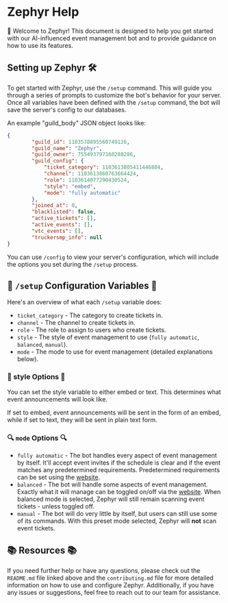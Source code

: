 # Zephyr Help

👋 Welcome to Zephyr! This document is designed to help you get started with our AI-influenced event management bot and to provide guidance on how to use its features.

## Setting up Zephyr 🛠️

To get started with Zephyr, use the `/setup` command. This will guide you through a series of prompts to customize the bot's behavior for your server. Once all variables have been defined with the `/setup` command, the bot will save the server's config to our databases.

An example "guild_body" JSON object looks like:
```json
{
        "guild_id": 1103578895560749126,
        "guild_name": "Zephyr",
        "guild_owner": 755493797160288286,
        "guild_config": {
            "ticket_category": 1103613805411446804,
            "channel": 1103613860763664424,
            "role": 1103614077290430524,
            "style": "embed",
            "mode": "fully automatic"
        },
        "joined_at": 0,
        "blacklisted": false,
        "active_tickets": [],
        "active_events": [],
        "vtc_events": [],
        "truckersmp_info": null
}
```
You can use `/config` to view your server's configuration, which will include the options you set during the `/setup` process.

## 🔧 `/setup` Configuration Variables 🔨

Here's an overview of what each `/setup` variable does:

- `ticket_category` - The category to create tickets in.
- `channel` - The channel to create tickets in.
- `role` - The role to assign to users who create tickets.
- `style` - The style of event management to use (`fully automatic`, `balanced`, `manual`).
- `mode` - The mode to use for event management (detailed explanations below).

### 🎨 style Options 🎨

You can set the style variable to either embed or text. This determines what event announcements will look like.

If set to embed, event announcements will be sent in the form of an embed, while if set to text, they will be sent in plain text form.


### 🔍 `mode` Options 🔍

- `fully automatic` - The bot handles every aspect of event management by itself. It'll accept event invites if the schedule is clear and if the event matches any predetermined requirements. Predetermined requirements can be set using the [website](https://okayge.xyz/zephyr/settings#eventacceptance).
- `balanced` - The bot will handle some aspects of event management. Exactly what it will manage can be toggled on/off via the [website](https://okayge.xyz/zephyr/settings#eventacceptance). When balanced mode is selected, Zephyr will still remain scanning event tickets - unless toggled off.
- `manual` - The bot will do very little by itself, but users can still use some of its commands. With this preset mode selected,  Zephyr will **not** scan event tickets.

## 📚 Resources 📚

If you need further help or have any questions, please check out the `README.md` file linked above and the `contributing.md` file for more detailed information on how to use and configure Zephyr. Additionally, if you have any issues or suggestions, feel free to reach out to our team  for assistance.

